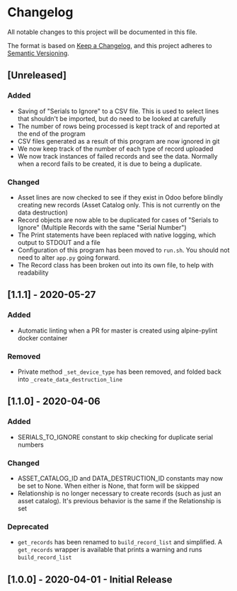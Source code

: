 # Changelog

All notable changes to this project will be documented in this file.

The format is based on [Keep a Changelog](https://keepachangelog.com/en/1.0.0/),
and this project adheres to [Semantic Versioning](https://semver.org/spec/v2.0.0.html).

## [Unreleased]

### Added

- Saving of "Serials to Ignore" to a CSV file. This is used to select lines that shouldn't be imported, but do need to be looked at carefully
- The number of rows being processed is kept track of and reported at the end of the program
- CSV files generated as a result of this program are now ignored in git
- We now keep track of the number of each type of record uploaded
- We now track instances of failed records and see the data. Normally when a record fails to be created, it is due to being a duplicate.

### Changed

- Asset lines are now checked to see if they exist in Odoo before blindly creating new records (Asset Catalog only. This is not currently on the data destruction)
- Record objects are now able to be duplicated for cases of "Serials to Ignore" (Multiple Records with the same "Serial Number")
- The Print statements have been replaced with native logging, which output to STDOUT and a file
- Configuration of this program has been moved to `run.sh`. You should not need to alter `app.py` going forward.
- The Record class has been broken out into its own file, to help with readability

## [1.1.1] - 2020-05-27

### Added

- Automatic linting when a PR for master is created using alpine-pylint docker container

### Removed

- Private method `_set_device_type` has been removed, and folded back into `_create_data_destruction_line`

## [1.1.0] - 2020-04-06

### Added

- SERIALS_TO_IGNORE constant to skip checking for duplicate serial numbers

### Changed

- ASSET_CATALOG_ID and DATA_DESTRUCTION_ID constants may now be set to None. When either is None, that form will be skipped
- Relationship is no longer necessary to create records (such as just an asset catalog). It's previous behavior is the same if the Relationship is set

### Deprecated

- `get_records` has been renamed to `build_record_list` and simplified. A `get_records` wrapper is available that prints a warning and runs `build_record_list`

## [1.0.0] - 2020-04-01 - Initial Release
